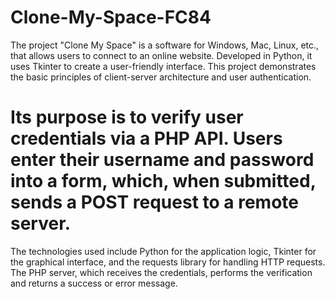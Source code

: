 # Clone-My-Space-FC84
The project "Clone My Space" is a software for Windows, Mac, Linux, etc., that allows users to connect to an online website. Developed in Python, it uses Tkinter to create a user-friendly interface. This project demonstrates the basic principles of client-server architecture and user authentication.

# Its purpose is to verify user credentials via a PHP API. Users enter their username and password into a form, which, when submitted, sends a POST request to a remote server.
The technologies used include Python for the application logic, Tkinter for the graphical interface, and the requests library for handling HTTP requests. The PHP server, which receives the credentials, performs the verification and returns a success or error message.
